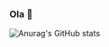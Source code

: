 ### Ola  👋

![Anurag's GitHub stats](https://github-readme-stats.vercel.app/api?username=DiogenesPaulista&theme=transparent_icons=true)
